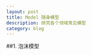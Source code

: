 ```yaml
---
layout: post
title: Model 随身模型
description: 研究各个领域常见模型
category: blog
---
```


##1. 泡沫模型





[lx]:    http://lightningx.github.io  "LightningX"
